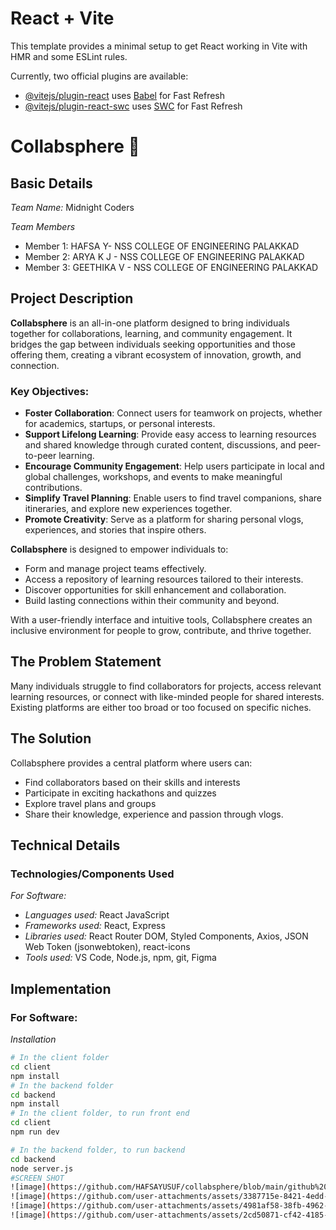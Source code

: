 # React + Vite

This template provides a minimal setup to get React working in Vite with HMR and some ESLint rules.

Currently, two official plugins are available:

- [@vitejs/plugin-react](https://github.com/vitejs/vite-plugin-react/blob/main/packages/plugin-react/README.md) uses [Babel](https://babeljs.io/) for Fast Refresh
- [@vitejs/plugin-react-swc](https://github.com/vitejs/vite-plugin-react-swc) uses [SWC](https://swc.rs/) for Fast Refresh
# Collabsphere 🎯

## Basic Details

*Team Name:* Midnight Coders

*Team Members*
*   Member 1: HAFSA Y- NSS COLLEGE OF ENGINEERING PALAKKAD
*   Member 2: ARYA K J -  NSS COLLEGE OF ENGINEERING PALAKKAD
*   Member 3: GEETHIKA V   - NSS COLLEGE OF ENGINEERING PALAKKAD



## Project Description

**Collabsphere** is an all-in-one platform designed to bring individuals together for collaborations, learning, and community engagement. It bridges the gap between individuals seeking opportunities and those offering them, creating a vibrant ecosystem of innovation, growth, and connection.

### Key Objectives:
- **Foster Collaboration**: Connect users for teamwork on projects, whether for academics, startups, or personal interests.
- **Support Lifelong Learning**: Provide easy access to learning resources and shared knowledge through curated content, discussions, and peer-to-peer learning.
- **Encourage Community Engagement**: Help users participate in local and global challenges, workshops, and events to make meaningful contributions.
- **Simplify Travel Planning**: Enable users to find travel companions, share itineraries, and explore new experiences together.
- **Promote Creativity**: Serve as a platform for sharing personal vlogs, experiences, and stories that inspire others.

**Collabsphere** is designed to empower individuals to:
- Form and manage project teams effectively.
- Access a repository of learning resources tailored to their interests.
- Discover opportunities for skill enhancement and collaboration.
- Build lasting connections within their community and beyond.

With a user-friendly interface and intuitive tools, Collabsphere creates an inclusive environment for people to grow, contribute, and thrive together.

## The Problem Statement

Many individuals struggle to find collaborators for projects, access relevant learning resources, or connect with like-minded people for shared interests. Existing platforms are either too broad or too focused on specific niches.

## The Solution

Collabsphere provides a central platform where users can:
*  Find collaborators based on their skills and interests
*  Participate in exciting hackathons and quizzes
*   Explore travel plans and groups
* Share their knowledge, experience and passion through vlogs.

## Technical Details

### Technologies/Components Used

*For Software:*

*   *Languages used:*
    React JavaScript
*   *Frameworks used:*
    React, Express
*   *Libraries used:*
    React Router DOM, Styled Components, Axios, JSON Web Token (jsonwebtoken), react-icons
*   *Tools used:*
    VS Code, Node.js, npm, git, Figma


## Implementation

### For Software:

*Installation*
```bash
# In the client folder
cd client
npm install
# In the backend folder
cd backend
npm install
# In the client folder, to run front end
cd client
npm run dev

# In the backend folder, to run backend
cd backend
node server.js
#SCREEN SHOT
![image](https://github.com/HAFSAYUSUF/collabsphere/blob/main/github%201.jpg)
![image](https://github.com/user-attachments/assets/3387715e-8421-4edd-bd43-8f7cf495f602)
![image](https://github.com/user-attachments/assets/4981af58-38fb-4962-a44c-e179e0469704)
![image](https://github.com/user-attachments/assets/2cd50871-cf42-4185-b3d4-41d3d06ee41b)



